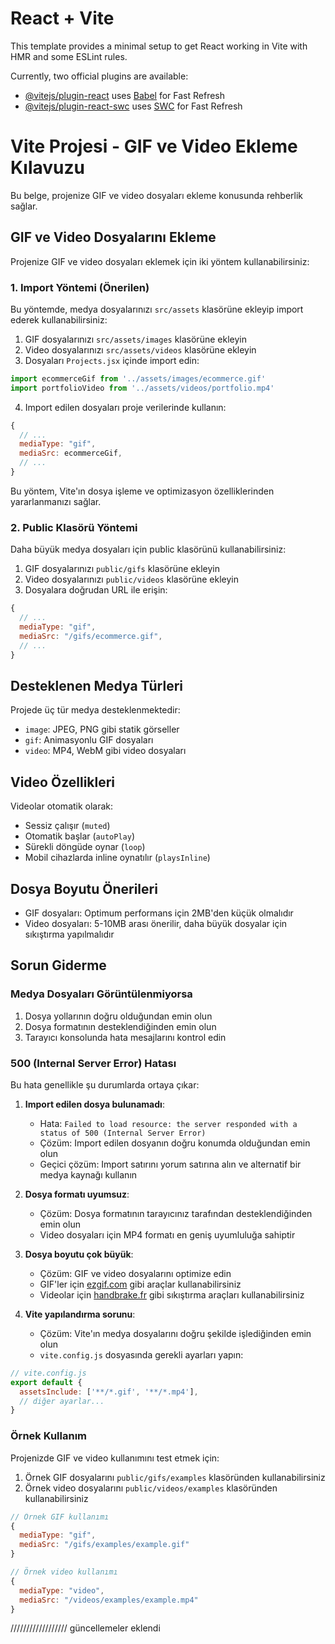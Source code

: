 # React + Vite

This template provides a minimal setup to get React working in Vite with HMR and some ESLint rules.

Currently, two official plugins are available:

- [@vitejs/plugin-react](https://github.com/vitejs/vite-plugin-react/blob/main/packages/plugin-react/README.md) uses [Babel](https://babeljs.io/) for Fast Refresh
- [@vitejs/plugin-react-swc](https://github.com/vitejs/vite-plugin-react-swc) uses [SWC](https://swc.rs/) for Fast Refresh

# Vite Projesi - GIF ve Video Ekleme Kılavuzu

Bu belge, projenize GIF ve video dosyaları ekleme konusunda rehberlik sağlar.

## GIF ve Video Dosyalarını Ekleme

Projenize GIF ve video dosyaları eklemek için iki yöntem kullanabilirsiniz:

### 1. Import Yöntemi (Önerilen)

Bu yöntemde, medya dosyalarınızı `src/assets` klasörüne ekleyip import ederek kullanabilirsiniz:

1. GIF dosyalarınızı `src/assets/images` klasörüne ekleyin
2. Video dosyalarınızı `src/assets/videos` klasörüne ekleyin
3. Dosyaları `Projects.jsx` içinde import edin:

```jsx
import ecommerceGif from '../assets/images/ecommerce.gif'
import portfolioVideo from '../assets/videos/portfolio.mp4'
```

4. Import edilen dosyaları proje verilerinde kullanın:

```jsx
{
  // ...
  mediaType: "gif",
  mediaSrc: ecommerceGif,
  // ...
}
```

Bu yöntem, Vite'ın dosya işleme ve optimizasyon özelliklerinden yararlanmanızı sağlar.

### 2. Public Klasörü Yöntemi

Daha büyük medya dosyaları için public klasörünü kullanabilirsiniz:

1. GIF dosyalarınızı `public/gifs` klasörüne ekleyin
2. Video dosyalarınızı `public/videos` klasörüne ekleyin
3. Dosyalara doğrudan URL ile erişin:

```jsx
{
  // ...
  mediaType: "gif",
  mediaSrc: "/gifs/ecommerce.gif",
  // ...
}
```

## Desteklenen Medya Türleri

Projede üç tür medya desteklenmektedir:

- `image`: JPEG, PNG gibi statik görseller
- `gif`: Animasyonlu GIF dosyaları
- `video`: MP4, WebM gibi video dosyaları

## Video Özellikleri

Videolar otomatik olarak:
- Sessiz çalışır (`muted`)
- Otomatik başlar (`autoPlay`)
- Sürekli döngüde oynar (`loop`)
- Mobil cihazlarda inline oynatılır (`playsInline`)

## Dosya Boyutu Önerileri

- GIF dosyaları: Optimum performans için 2MB'den küçük olmalıdır
- Video dosyaları: 5-10MB arası önerilir, daha büyük dosyalar için sıkıştırma yapılmalıdır

## Sorun Giderme

### Medya Dosyaları Görüntülenmiyorsa

1. Dosya yollarının doğru olduğundan emin olun
2. Dosya formatının desteklendiğinden emin olun
3. Tarayıcı konsolunda hata mesajlarını kontrol edin

### 500 (Internal Server Error) Hatası

Bu hata genellikle şu durumlarda ortaya çıkar:

1. **Import edilen dosya bulunamadı**: 
   - Hata: `Failed to load resource: the server responded with a status of 500 (Internal Server Error)`
   - Çözüm: Import edilen dosyanın doğru konumda olduğundan emin olun
   - Geçici çözüm: Import satırını yorum satırına alın ve alternatif bir medya kaynağı kullanın

2. **Dosya formatı uyumsuz**:
   - Çözüm: Dosya formatının tarayıcınız tarafından desteklendiğinden emin olun
   - Video dosyaları için MP4 formatı en geniş uyumluluğa sahiptir

3. **Dosya boyutu çok büyük**:
   - Çözüm: GIF ve video dosyalarını optimize edin
   - GIF'ler için [ezgif.com](https://ezgif.com/optimize) gibi araçlar kullanabilirsiniz
   - Videolar için [handbrake.fr](https://handbrake.fr/) gibi sıkıştırma araçları kullanabilirsiniz

4. **Vite yapılandırma sorunu**:
   - Çözüm: Vite'ın medya dosyalarını doğru şekilde işlediğinden emin olun
   - `vite.config.js` dosyasında gerekli ayarları yapın:

```js
// vite.config.js
export default {
  assetsInclude: ['**/*.gif', '**/*.mp4'],
  // diğer ayarlar...
}
```

### Örnek Kullanım

Projenizde GIF ve video kullanımını test etmek için:

1. Örnek GIF dosyalarını `public/gifs/examples` klasöründen kullanabilirsiniz
2. Örnek video dosyalarını `public/videos/examples` klasöründen kullanabilirsiniz

```jsx
// Örnek GIF kullanımı
{
  mediaType: "gif",
  mediaSrc: "/gifs/examples/example.gif"
}

// Örnek video kullanımı
{
  mediaType: "video",
  mediaSrc: "/videos/examples/example.mp4"
}
```
////////////////// güncellemeler eklendi

